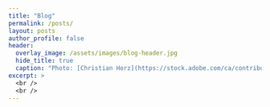 ```yaml
---
title: "Blog"
permalink: /posts/
layout: posts
author_profile: false
header:
  overlay_image: /assets/images/blog-header.jpg
  hide_title: true
  caption: "Photo: [Christian Horz](https://stock.adobe.com/ca/contributor/8978/christian-horz)"
excerpt: >
  <br />
  <br />
---
```

